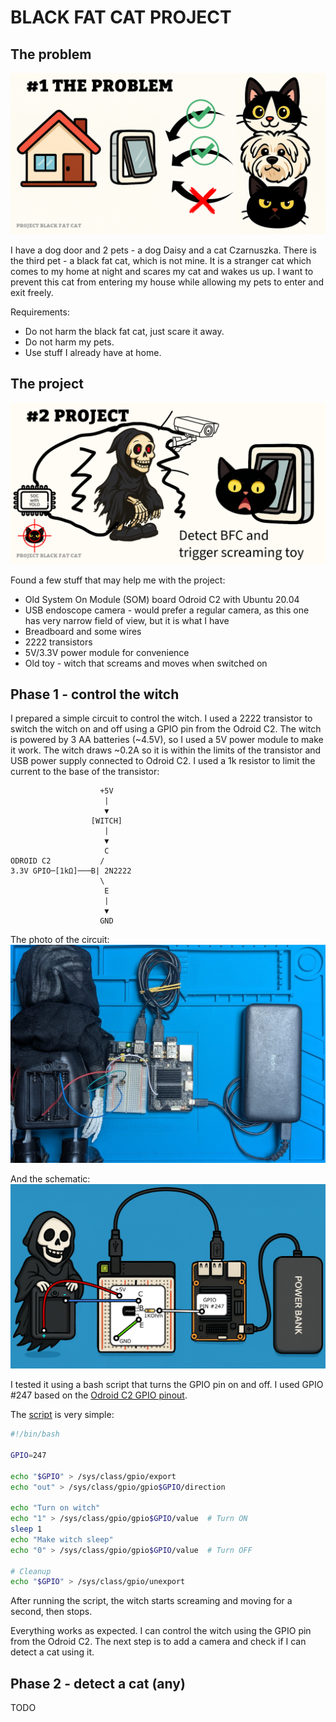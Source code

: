 # BLACK FAT CAT PROJECT

## The problem
![The Problem](doc/1-problem.png)

I have a dog door and 2 pets - a dog Daisy and a cat Czarnuszka. There is the third pet - a black fat cat, which is not mine. It is a stranger cat which comes to my home at night and scares my cat and wakes us up. I want to prevent this cat from entering my house while allowing my pets to enter and exit freely.

Requirements:
- Do not harm the black fat cat, just scare it away.
- Do not harm my pets.
- Use stuff I already have at home.

## The project
![The Project](doc/2-project.png)

Found a few stuff that may help me with the project:
- Old System On Module (SOM) board Odroid C2 with Ubuntu 20.04
- USB endoscope camera - would prefer a regular camera, as this one has very narrow field of view, but it is what I have
- Breadboard and some wires
- 2222 transistors
- 5V/3.3V power module for convenience
- Old toy - witch that screams and moves when switched on

## Phase 1 - control the witch

I prepared a simple circuit to control the witch. I used a 2222 transistor to switch the witch on and off using a GPIO pin from the Odroid C2. The witch is powered by 3 AA batteries (~4.5V), so I used a 5V power module to make it work. The witch draws ~0.2A so it is within the limits of the transistor and USB power supply connected to Odroid C2. I used a 1k resistor to limit the current to the base of the transistor:

```
                    +5V
                     |
                     ▼
                  [WITCH]
                     |
                     ▼
                     C
ODROID C2           /
3.3V GPIO─[1kΩ]───B| 2N2222
                    \
                     E
                     |
                     ▼
                    GND
```

The photo of the circuit:
![Witch Circuit](doc/3-witch-setup.jpg)

And the schematic:
![Witch schematic](doc/3-witch-schematic.png)

I tested it using a bash script that turns the GPIO pin on and off. I used GPIO #247 based on the [Odroid C2 GPIO pinout](doc/3-c2-pins.png).

The [script](tools/trigger-witch.sh) is very simple:
```bash
#!/bin/bash

GPIO=247

echo "$GPIO" > /sys/class/gpio/export
echo "out" > /sys/class/gpio/gpio$GPIO/direction

echo "Turn on witch"
echo "1" > /sys/class/gpio/gpio$GPIO/value  # Turn ON
sleep 1
echo "Make witch sleep"
echo "0" > /sys/class/gpio/gpio$GPIO/value  # Turn OFF

# Cleanup
echo "$GPIO" > /sys/class/gpio/unexport
```

After running the script, the witch starts screaming and moving for a second, then stops.

Everything works as expected. I can control the witch using the GPIO pin from the Odroid C2. The next step is to add a camera and check if I can detect a cat using it.

## Phase 2 - detect a cat (any)

TODO